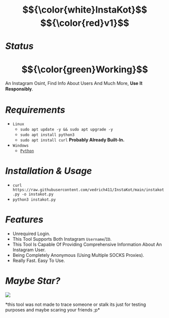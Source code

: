 # $${\color{white}InstaKot}$$ $${\color{red}v1}$$
# *Status*
# $${\color{green}Working}$$
An Instagram Osint, Find Info About Users And Much More, 𝐔𝐬𝐞 𝐈𝐭 𝐑𝐞𝐬𝐩𝐨𝐧𝐬𝐢𝐛𝐥𝐲.
# *Requirements*
-  `Linux`
   -  `sudo apt update -y && sudo apt upgrade -y`
   -  `sudo apt install python3`
   -  `sudo apt install curl` **Probably Already Built-In.**
- `Windows`
   - [`Python`](https://www.python.org/downloads)
# *Installation & Usage*
   - `curl https://raw.githubusercontent.com/vedrich411/InstaKot/main/instakot.py -o instakot.py`
   - `python3 instakot.py`
# *Features*
- Unrequired Login.
- This Tool Supports Both Instagram `Username`/`ID`.
- This Tool Is Capable Of Providing Comprehensive Information About An Instagram User.
- Being Completely Anonymous (Using Multiple SOCKS Proxies).
- Really Fast. Easy To Use.
# *Maybe Star?*
![](https://github.com/vedrich411/vedrich-db/blob/main/InstaKot.png?raw=true)

\*this tool was not made to trace someone or stalk its just for testing purposes and maybe scaring your friends ;p\*
